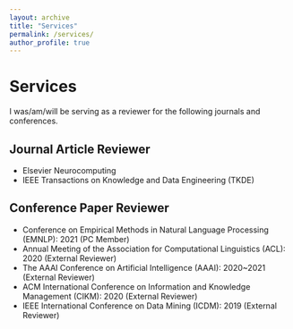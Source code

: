 ```yaml
---
layout: archive
title: "Services"
permalink: /services/
author_profile: true
---
```



# Services
  I was/am/will be serving as a reviewer for the following journals and conferences.

## Journal Article Reviewer
- Elsevier Neurocomputing
- IEEE Transactions on Knowledge and Data Engineering (TKDE)
## Conference Paper Reviewer
- Conference on Empirical Methods in Natural Language Processing (EMNLP): 2021 (PC Member)
- Annual Meeting of the Association for Computational Linguistics (ACL): 2020 (External Reviewer)
- The AAAI Conference on Artificial Intelligence (AAAI): 2020~2021 (External Reviewer)
- ACM International Conference on Information and Knowledge Management (CIKM): 2020 (External Reviewer)
- IEEE International Conference on Data Mining (ICDM): 2019 (External Reviewer)